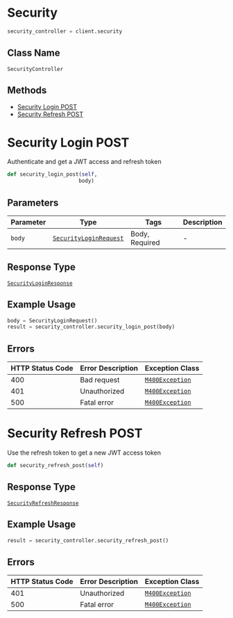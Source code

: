 # Security

```python
security_controller = client.security
```

## Class Name

`SecurityController`

## Methods

* [Security Login POST](/doc/controllers/security.md#security-login-post)
* [Security Refresh POST](/doc/controllers/security.md#security-refresh-post)


# Security Login POST

Authenticate and get a JWT access and refresh token

```python
def security_login_post(self,
                       body)
```

## Parameters

| Parameter | Type | Tags | Description |
|  --- | --- | --- | --- |
| `body` | [`SecurityLoginRequest`](/doc/models/security-login-request.md) | Body, Required | - |

## Response Type

[`SecurityLoginResponse`](/doc/models/security-login-response.md)

## Example Usage

```python
body = SecurityLoginRequest()
result = security_controller.security_login_post(body)
```

## Errors

| HTTP Status Code | Error Description | Exception Class |
|  --- | --- | --- |
| 400 | Bad request | [`M400Exception`](/doc/models/m400-exception.md) |
| 401 | Unauthorized | [`M400Exception`](/doc/models/m400-exception.md) |
| 500 | Fatal error | [`M400Exception`](/doc/models/m400-exception.md) |


# Security Refresh POST

Use the refresh token to get a new JWT access token

```python
def security_refresh_post(self)
```

## Response Type

[`SecurityRefreshResponse`](/doc/models/security-refresh-response.md)

## Example Usage

```python
result = security_controller.security_refresh_post()
```

## Errors

| HTTP Status Code | Error Description | Exception Class |
|  --- | --- | --- |
| 401 | Unauthorized | [`M400Exception`](/doc/models/m400-exception.md) |
| 500 | Fatal error | [`M400Exception`](/doc/models/m400-exception.md) |

